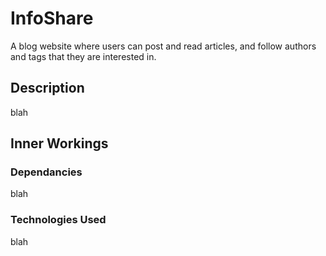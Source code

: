 # InfoShare

A blog website where users can post and read articles, and follow authors and tags that they are interested in. 

## Description

blah

## Inner Workings

### Dependancies
blah 

### Technologies Used
blah

